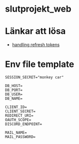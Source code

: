 # slutprojekt_web



# Länkar att lösa
- [handling refresh tokens](https://stackoverflow.com/questions/59511628/is-it-secure-to-store-a-refresh-token-in-the-database-to-issue-new-access-toke)


# Env file template
```
SESSION_SECRET="monkey car"

DB_HOST=
DB_PORT=
DB_USER=
DB_NAME=

CLIENT_ID=
CLIENT_SECRET=
REDIRECT_URI=
OAUTH_SCOPE=
DISCORD_ENDPOINT=

MAIL_NAME=
MAIL_PASSWORD=

```